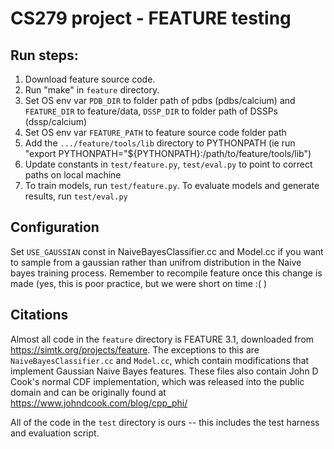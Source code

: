 # CS279 project - FEATURE testing

## Run steps:

1. Download feature source code.
2. Run "make" in `feature` directory.
3. Set OS env var `PDB_DIR` to folder path of pdbs (pdbs/calcium) and `FEATURE_DIR` to feature/data, `DSSP_DIR` to folder path of DSSPs (dssp/calcium)
4. Set OS env var `FEATURE_PATH` to feature source code folder path
5. Add the `.../feature/tools/lib` directory to PYTHONPATH (ie run "export PYTHONPATH="${PYTHONPATH}:/path/to/feature/tools/lib")
6. Update constants in `test/feature.py`, `test/eval.py` to point to correct paths on local machine
7. To train models, run `test/feature.py`. To evaluate models and generate results, run `test/eval.py`

## Configuration

Set `USE_GAUSSIAN` const in NaiveBayesClassifier.cc and Model.cc if you want to sample from a gaussian rather than unifrom distribution in the Naive bayes training process. Remember to recompile feature once this change is made (yes, this is poor practice, but we were short on time :(    )

## Citations

Almost all code in the `feature` directory is FEATURE 3.1, downloaded from https://simtk.org/projects/feature. The exceptions to this are `NaiveBayesClassifier.cc` and `Model.cc`, which contain modifications that implement Gaussian Naive Bayes features. These files also contain John D Cook's normal CDF implementation, which was released into the public domain and can be originally found at https://www.johndcook.com/blog/cpp_phi/ 

All of the code in the `test` directory is ours -- this includes the test harness and evaluation script.